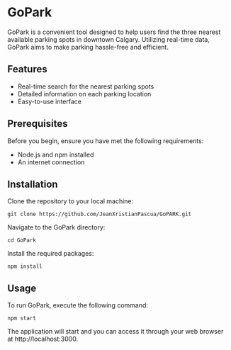 # GoPark

GoPark is a convenient tool designed to help users find the three nearest available parking spots in downtown Calgary. Utilizing real-time data, GoPark aims to make parking hassle-free and efficient.

## Features

- Real-time search for the nearest parking spots
- Detailed information on each parking location
- Easy-to-use interface

## Prerequisites

Before you begin, ensure you have met the following requirements:

- Node.js and npm installed
- An internet connection

## Installation

Clone the repository to your local machine:

```
git clone https://github.com/JeanXristianPascua/GoPARK.git
```

Navigate to the GoPark directory:

```
cd GoPark
```

Install the required packages:

```
npm install
```

## Usage

To run GoPark, execute the following command:

```
npm start
```

The application will start and you can access it through your web browser at http://localhost:3000.
